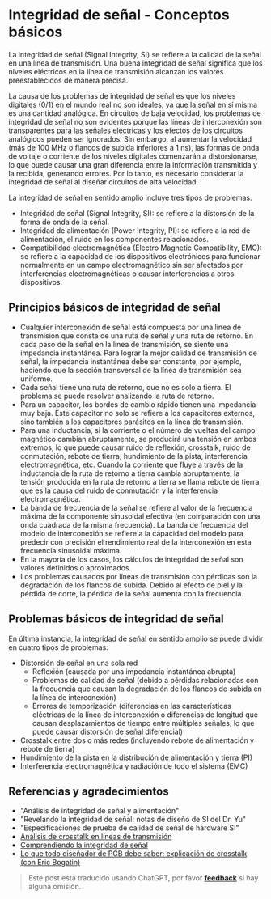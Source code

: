 # Integridad de señal - Conceptos básicos

La integridad de señal (Signal Integrity, SI) se refiere a la calidad de la señal en una línea de transmisión. Una buena integridad de señal significa que los niveles eléctricos en la línea de transmisión alcanzan los valores preestablecidos de manera precisa.

La causa de los problemas de integridad de señal es que los niveles digitales (0/1) en el mundo real no son ideales, ya que la señal en sí misma es una cantidad analógica. En circuitos de baja velocidad, los problemas de integridad de señal no son evidentes porque las líneas de interconexión son transparentes para las señales eléctricas y los efectos de los circuitos analógicos pueden ser ignorados. Sin embargo, al aumentar la velocidad (más de 100 MHz o flancos de subida inferiores a 1 ns), las formas de onda de voltaje o corriente de los niveles digitales comenzarán a distorsionarse, lo que puede causar una gran diferencia entre la información transmitida y la recibida, generando errores. Por lo tanto, es necesario considerar la integridad de señal al diseñar circuitos de alta velocidad.

La integridad de señal en sentido amplio incluye tres tipos de problemas:

- Integridad de señal (Signal Integrity, SI): se refiere a la distorsión de la forma de onda de la señal.
- Integridad de alimentación (Power Integrity, PI): se refiere a la red de alimentación, el ruido en los componentes relacionados.
- Compatibilidad electromagnética (Electro Magnetic Compatibility, EMC): se refiere a la capacidad de los dispositivos electrónicos para funcionar normalmente en un campo electromagnético sin ser afectados por interferencias electromagnéticas o causar interferencias a otros dispositivos.

## Principios básicos de integridad de señal

- Cualquier interconexión de señal está compuesta por una línea de transmisión que consta de una ruta de señal y una ruta de retorno. En cada paso de la señal en la línea de transmisión, se siente una impedancia instantánea. Para lograr la mejor calidad de transmisión de señal, la impedancia instantánea debe ser constante, por ejemplo, haciendo que la sección transversal de la línea de transmisión sea uniforme.
- Cada señal tiene una ruta de retorno, que no es solo a tierra. El problema se puede resolver analizando la ruta de retorno.
- Para un capacitor, los bordes de cambio rápido tienen una impedancia muy baja. Este capacitor no solo se refiere a los capacitores externos, sino también a los capacitores parásitos en la línea de transmisión.
- Para una inductancia, si la corriente o el número de vueltas del campo magnético cambian abruptamente, se producirá una tensión en ambos extremos, lo que puede causar ruido de reflexión, crosstalk, ruido de conmutación, rebote de tierra, hundimiento de la pista, interferencia electromagnética, etc. Cuando la corriente que fluye a través de la inductancia de la ruta de retorno a tierra cambia abruptamente, la tensión producida en la ruta de retorno a tierra se llama rebote de tierra, que es la causa del ruido de conmutación y la interferencia electromagnética.
- La banda de frecuencia de la señal se refiere al valor de la frecuencia máxima de la componente sinusoidal efectiva (en comparación con una onda cuadrada de la misma frecuencia). La banda de frecuencia del modelo de interconexión se refiere a la capacidad del modelo para predecir con precisión el rendimiento real de la interconexión en esta frecuencia sinusoidal máxima.
- En la mayoría de los casos, los cálculos de integridad de señal son valores definidos o aproximados.
- Los problemas causados por líneas de transmisión con pérdidas son la degradación de los flancos de subida. Debido al efecto de piel y la pérdida de corte, la pérdida de la señal aumenta con la frecuencia.

## Problemas básicos de integridad de señal

En última instancia, la integridad de señal en sentido amplio se puede dividir en cuatro tipos de problemas:

- Distorsión de señal en una sola red
  - Reflexión (causada por una impedancia instantánea abrupta)
  - Problemas de calidad de señal (debido a pérdidas relacionadas con la frecuencia que causan la degradación de los flancos de subida en la línea de interconexión)
  - Errores de temporización (diferencias en las características eléctricas de la línea de interconexión o diferencias de longitud que causan desplazamientos de tiempo entre múltiples señales, lo que puede causar distorsión de señal diferencial)
- Crosstalk entre dos o más redes (incluyendo rebote de alimentación y rebote de tierra)
- Hundimiento de la pista en la distribución de alimentación y tierra (PI)
- Interferencia electromagnética y radiación de todo el sistema (EMC)

## Referencias y agradecimientos

- "Análisis de integridad de señal y alimentación" 
- "Revelando la integridad de señal: notas de diseño de SI del Dr. Yu" 
- "Especificaciones de prueba de calidad de señal de hardware SI" 
- [Análisis de crosstalk en líneas de transmisión](https://blog.csdn.net/weixin_40877615/article/details/95329866) 
- [Comprendiendo la integridad de señal](https://www.youtube.com/watch?v=anX8QZMhVjI&t=626s) 
- [Lo que todo diseñador de PCB debe saber: explicación de crosstalk (con Eric Bogatin)](https://www.youtube.com/watch?v=EF7SxgcDfCo)

> Este post está traducido usando ChatGPT, por favor [**feedback**](https://github.com/linyuxuanlin/Wiki_MkDocs/issues/new) si hay alguna omisión.